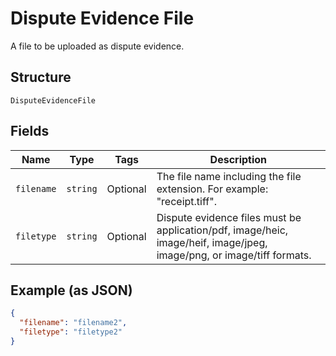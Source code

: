 
# Dispute Evidence File

A file to be uploaded as dispute evidence.

## Structure

`DisputeEvidenceFile`

## Fields

| Name | Type | Tags | Description |
|  --- | --- | --- | --- |
| `filename` | `string` | Optional | The file name including the file extension. For example: "receipt.tiff". |
| `filetype` | `string` | Optional | Dispute evidence files must be application/pdf, image/heic, image/heif, image/jpeg, image/png, or image/tiff formats. |

## Example (as JSON)

```json
{
  "filename": "filename2",
  "filetype": "filetype2"
}
```

